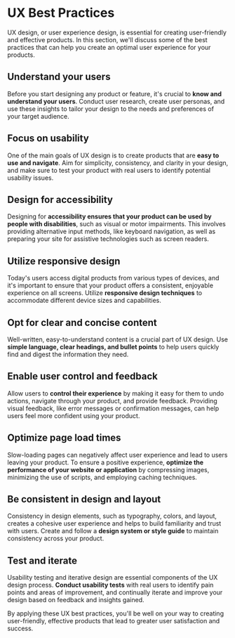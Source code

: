 # UX Best Practices

UX design, or user experience design, is essential for creating user-friendly and effective products. In this section, we'll discuss some of the best practices that can help you create an optimal user experience for your products.

## Understand your users

Before you start designing any product or feature, it's crucial to **know and understand your users**. Conduct user research, create user personas, and use these insights to tailor your design to the needs and preferences of your target audience.

## Focus on usability

One of the main goals of UX design is to create products that are **easy to use and navigate**. Aim for simplicity, consistency, and clarity in your design, and make sure to test your product with real users to identify potential usability issues.

## Design for accessibility

Designing for **accessibility ensures that your product can be used by people with disabilities**, such as visual or motor impairments. This involves providing alternative input methods, like keyboard navigation, as well as preparing your site for assistive technologies such as screen readers.

## Utilize responsive design

Today's users access digital products from various types of devices, and it's important to ensure that your product offers a consistent, enjoyable experience on all screens. Utilize **responsive design techniques** to accommodate different device sizes and capabilities.

## Opt for clear and concise content

Well-written, easy-to-understand content is a crucial part of UX design. Use **simple language, clear headings, and bullet points** to help users quickly find and digest the information they need.

## Enable user control and feedback

Allow users to **control their experience** by making it easy for them to undo actions, navigate through your product, and provide feedback. Providing visual feedback, like error messages or confirmation messages, can help users feel more confident using your product.

## Optimize page load times

Slow-loading pages can negatively affect user experience and lead to users leaving your product. To ensure a positive experience, **optimize the performance of your website or application** by compressing images, minimizing the use of scripts, and employing caching techniques.

## Be consistent in design and layout

Consistency in design elements, such as typography, colors, and layout, creates a cohesive user experience and helps to build familiarity and trust with users. Create and follow a **design system or style guide** to maintain consistency across your product.

## Test and iterate

Usability testing and iterative design are essential components of the UX design process. **Conduct usability tests** with real users to identify pain points and areas of improvement, and continually iterate and improve your design based on feedback and insights gained.

By applying these UX best practices, you'll be well on your way to creating user-friendly, effective products that lead to greater user satisfaction and success.
